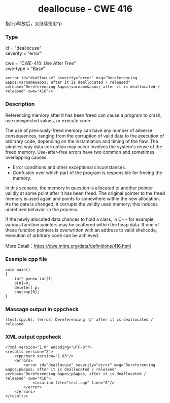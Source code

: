 # <center> deallocuse - CWE 416

指针p释放后，又继续使用*p

### Type

id = "deallocuse"  
severity = "error"

cwe = "CWE-416: Use After Free"  
cwe-type = "Base"

    <error id="deallocuse" severity="error" msg="Dereferencing &apos;varname&apos; after it is deallocated / released" verbose="Dereferencing &apos;varname&apos; after it is deallocated / released" cwe="416"/>



### Description

Referencing memory after it has been freed can cause a program to crash, use unexpected values, or execute code.

The use of previously-freed memory can have any number of adverse consequences, ranging from the corruption of valid data to the execution of arbitrary code, depending on the instantiation and timing of the flaw. The simplest way data corruption may occur involves the system's reuse of the freed memory. Use-after-free errors have two common and sometimes overlapping causes:  

- Error conditions and other exceptional circumstances.
- Confusion over which part of the program is responsible for freeing the memory.
  
In this scenario, the memory in question is allocated to another pointer validly at some point after it has been freed. The original pointer to the freed memory is used again and points to somewhere within the new allocation. As the data is changed, it corrupts the validly used memory; this induces undefined behavior in the process.

If the newly allocated data chances to hold a class, in C++ for example, various function pointers may be scattered within the heap data. If one of these function pointers is overwritten with an address to valid shellcode, execution of arbitrary code can be achieved.

More Detail：https://cwe.mitre.org/data/definitions/416.html  


### Example cpp file

	void main()
	{
		int* p=new int[1]
		p[0]=0;
		delete[] p;
		cout<<p[0];
	}


### Massage output in cppcheck
	
	[test.cpp:6]: (error) Dereferencing 'p' after it is deallocated / released



### XML output cppcheck

	<?xml version="1.0" encoding="UTF-8"?>
	<results version="2">
	    <cppcheck version="1.83"/>
	    <errors>
	        <error id="deallocuse" severity="error" msg="Dereferencing &apos;p&apos; after it is deallocated / released" verbose="Dereferencing &apos;p&apos; after it is deallocated / released" cwe="416">
	            <location file="test.cpp" line="6"/>
	        </error>
	    </errors>
	</results>